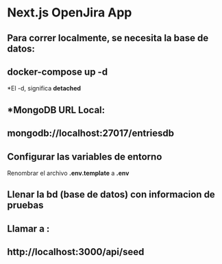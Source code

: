 # Next.js OpenJira App
Para correr localmente, se necesita la base de datos:
---
docker-compose up -d
---

*El -d, significa __detached__

*MongoDB URL Local:
---
mongodb://localhost:27017/entriesdb
---

## Configurar las variables de entorno
Renombrar el archivo __.env.template__ a __.env__

## Llenar la bd (base de datos) con informacion de pruebas
Llamar a : 
---
http://localhost:3000/api/seed
---